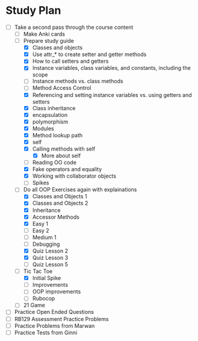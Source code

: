 # Study Plan
- [ ] Take a second pass through the course content
  - [ ] Make Anki cards
  - [ ] Prepare study guide
      - [X] Classes and objects
      - [X] Use attr_* to create setter and getter methods
      - [X] How to call setters and getters
      - [X] Instance variables, class variables, and constants, including the scope
      - [ ] Instance methods vs. class methods
      - [ ] Method Access Control
      - [X] Referencing and setting instance variables vs. using getters and setters
      - [X] Class inheritance
      - [X] encapsulation 
      - [X] polymorphism
      - [X] Modules
      - [X] Method lookup path
      - [X] self
      - [X] Calling methods with self
          - [X] More about self
      - [ ] Reading OO code
      - [X] Fake operators and equality
      - [X] Working with collaborator objects
      - [ ] Spikes
  - [ ] Do all OOP Exercises again with explainations
      - [X] Classes and Objects 1
      - [X] Classes and Objects 2
      - [X] Inheritance
      - [X] Accessor Methods
      - [X] Easy 1
      - [ ] Easy 2
      - [ ] Medium 1
      - [ ] Debugging
      - [X] Quiz Lesson 2
      - [X] Quiz Lesson 3
      - [ ] Quiz Lesson 5
  - [ ] Tic Tac Toe
    - [X] Initial Spike
    - [ ] Improvements
    - [ ] OOP improvements
    - [ ] Rubocop
  - [ ] 21 Game
- [ ] Practice Open Ended Questions
- [ ] RB129 Assessment Practice Problems
- [ ] Practice Problems from Marwan
- [ ] Practice Tests from Ginni